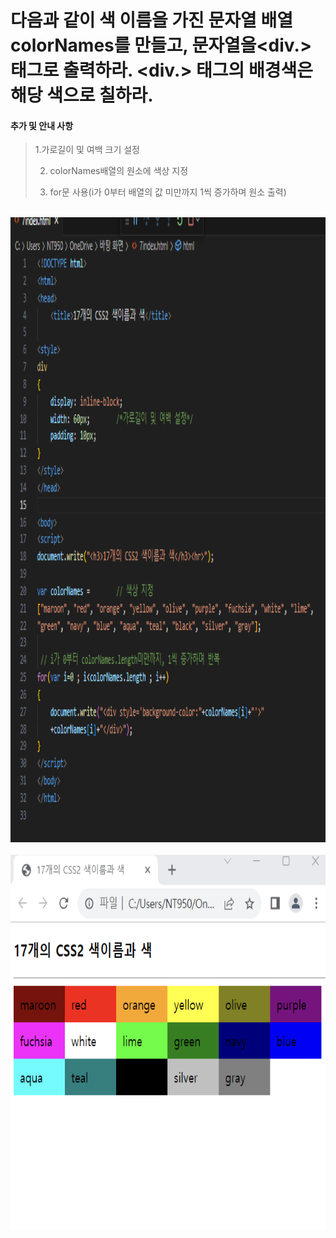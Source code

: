 # 다음과 같이 색 이름을 가진 문자열 배열 colorNames를 만들고, 문자열을<div.> 태그로 출력하라. <div.> 태그의 배경색은 해당 색으로 칠하라.

 #### 추가 및 안내 사항

>    1.가로길이 및 여백 크기 설정
>    >
>    2. colorNames배열의 원소에 색상 지정
>    >
>    3. for문 사용(i가 0부터 배열의 값 미만까지 1씩 증가하며 원소 출력)


<br><img src="1.png" width="1000" height="1000" title="px(픽셀) 크기 설정" alt="1번 이미지"></img><br/>
<br><img src="2.png" width="1000" height="600" title="px(픽셀) 크기 설정" alt="1번 이미지"></img><br/>

